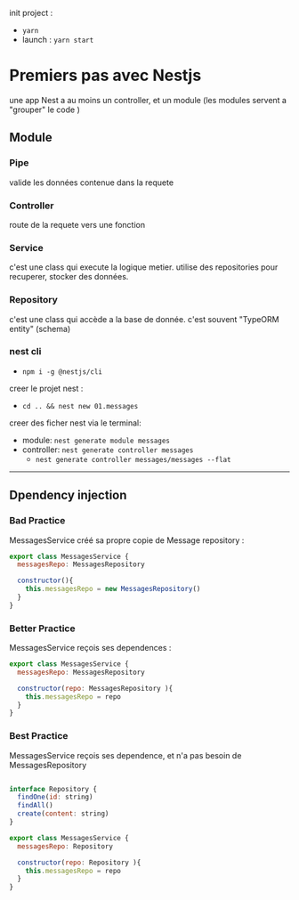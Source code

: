 init project :

- `yarn`
- launch : `yarn start`

# Premiers pas avec Nestjs

une app Nest a au moins un controller, et un module (les modules servent a "grouper" le code )

## Module
### Pipe
valide les données contenue dans la requete

### Controller
route de la requete vers une fonction

### Service
c'est une class qui execute la logique metier.
utilise des repositories pour recuperer, stocker des données.

### Repository
c'est une class qui accède a la base de donnée.
c'est souvent "TypeORM entity" (schema)

### nest cli
- `npm i -g @nestjs/cli`
  
creer le projet nest :

- `cd .. && nest new 01.messages`

creer des ficher nest via le terminal:

- module: `nest generate module messages`
- controller: `nest generate controller messages`
  - `nest generate controller messages/messages --flat`

---

## Dpendency injection

### Bad Practice

MessagesService créé sa propre copie de Message repository :

```js
export class MessagesService {
  messagesRepo: MessagesRepository

  constructor(){
    this.messagesRepo = new MessagesRepository()
  }
}
```

### Better Practice

MessagesService reçois ses dependences :

```js
export class MessagesService {
  messagesRepo: MessagesRepository

  constructor(repo: MessagesRepository ){
    this.messagesRepo = repo
  }
}
```

### Best Practice

MessagesService reçois ses dependence, et n'a pas besoin de MessagesRepository

```js

interface Repository {
  findOne(id: string)
  findAll()
  create(content: string)
}

export class MessagesService {
  messagesRepo: Repository

  constructor(repo: Repository ){
    this.messagesRepo = repo
  }
}
```
